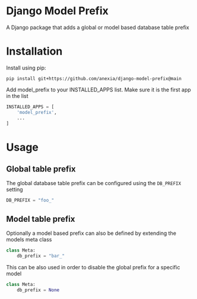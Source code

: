 # Django Model Prefix

A Django package that adds a global or model based database table prefix

# Installation

Install using pip:

```shell
pip install git+https://github.com/anexia/django-model-prefix@main
```

Add model_prefix to your INSTALLED_APPS list. Make sure it is the first app in the list

```python
INSTALLED_APPS = [
    'model_prefix',
    ...
]
```

# Usage

## Global table prefix

The global database table prefix can be configured using the `DB_PREFIX` setting

```python
DB_PREFIX = "foo_"
```

## Model table prefix

Optionally a model based prefix can also be defined by extending the models meta class

```python
class Meta:
    db_prefix = "bar_"
```

This can be also used in order to disable the global prefix for a specific model


```python
class Meta:
    db_prefix = None
```

